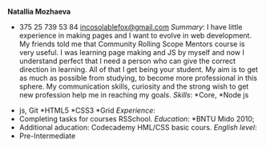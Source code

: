  **Natallia Mozhaeva**
  + 375 25 739 53 84
  incosolablefox@gmail.com
  *Summary*: I have little experience in making pages and I want to evolve in web development. My friends told me that Community Rolling Scope Mentors course is very useful. I was learning page making and JS by myself and now I understand perfect that I need a person who can give the correct direction in learning. All of that I get being your student. My aim is to get as much as possible from studying, to become more professional in this sphere. My communication skills, curiosity and the strong wish to get new profession help me in reaching my goals.
  *Skills*: 
 *Core,
 *Node js
 * js, Git
 *HTML5
 *CSS3
 *Grid
  *Experience*:
* Completing tasks for courses RSSchool. 
  *Education*: 
*BNTU Mido 2010;
* Additional aducation: Codecademy HML/CSS basic cours.
  *English level*:
* Pre-Intermediate
